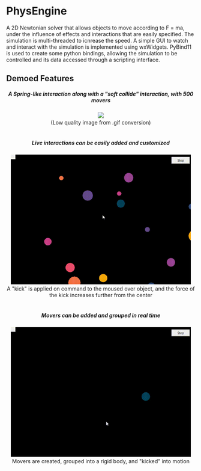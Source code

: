 # PhysEngine
 
A 2D Newtonian solver that allows objects to move according to F = ma, under the influence of effects and interactions that are easily specified.
The simulation is multi-threaded to icnrease the speed.
A simple GUI to watch and interact with the simulation is implemented using wxWidgets.
PyBind11 is used to create some python bindings, allowing the simulation to be controlled and its data accessed through a scripting interface.

## Demoed Features

<div align="center">
 <h5> A Spring-like interaction along with a "soft collide" interaction, with 500 movers<br> </h5>
 <img src="showcase/500_movers_and_spring.gif" width="480"/>
 <br>
 (Low quality image from .gif conversion)
</div>  
<br>
<div align="center">
 <h5> Live interactions can be easily added and customized<br> </h5>
 <img src="showcase/kicking.gif" width="480"/>
 <br>
 A "kick" is applied on command to the moused over object, and the force of the kick increases further from the center 
</div>  
<br>
<div align="center">
 <h5> Movers can be added and grouped in real time <br> </h5>
 <img src="showcase/adding_and_grouping.gif" width="480"/>
 <br>
 Movers are created, grouped into a rigid body, and "kicked" into motion
</div>  




